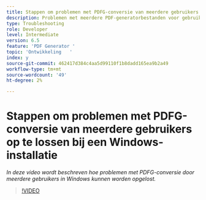 ```yaml
---
title: Stappen om problemen met PDFG-conversie van meerdere gebruikers op te lossen bij een Windows-installatie
description: Problemen met meerdere PDF-generatorbestanden voor gebruikers oplossen in Windows Setup.
type: Troubleshooting
role: Developer
level: Intermediate
version: 6.5
feature: 'PDF Generator '
topic: 'Ontwikkeling   '
index: y
source-git-commit: 462417d384c4aa5d99110f1b8dadd165ea9b2a49
workflow-type: tm+mt
source-wordcount: '49'
ht-degree: 2%

---
```


# Stappen om problemen met PDFG-conversie van meerdere gebruikers op te lossen bij een Windows-installatie

*In deze video wordt beschreven hoe problemen met PDFG-conversie door meerdere gebruikers in Windows kunnen worden opgelost.*

>[!VIDEO](https://video.tv.adobe.com/v/335550?quality=9&learn=on)

